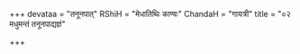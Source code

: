 +++
devataa = "तनूनपात्"
RShiH = "मेधातिथिः काण्वः"
ChandaH = "गायत्री"
title = "०२ मधुमन्तं तनूनपाद्यज्ञं"

+++
